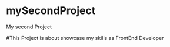 # mySecondProject
 My second Project

 #This Project is about showcase my skills as FrontEnd Developer
 
